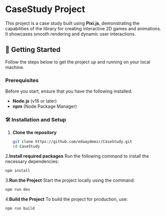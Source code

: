 # CaseStudy Project

This project is a case study built using **Pixi.js**, demonstrating the capabilities of the library for creating interactive 2D games and animations. It showcases smooth rendering and dynamic user interactions.

## 🚀 Getting Started

Follow the steps below to get the project up and running on your local machine.

### Prerequisites

Before you start, ensure that you have the following installed:
- **Node.js** (v16 or later)
- **npm** (Node Package Manager)


### 🛠 Installation and Setup

1. **Clone the repository**
   ```bash
   git clone https://github.com/edaaydemir/CaseStudy.git
   cd CaseStudy
   ```

2.**Install required packages**
Run the following command to install the necessary dependencies: 
   ```bash
   npm install
   ``` 

3.**Run the Project**
Start the project locally using the command:
   ```bash
   npm run dev
   ``` 

4.**Build the Project**
To build the project for production, use:
   ```bash
   npm run build
   ``` 
